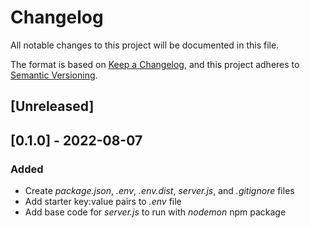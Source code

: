 # Changelog

All notable changes to this project will be documented in this file.

The format is based on [Keep a Changelog](https://keepachangelog.com/en/1.0.0/),
and this project adheres to [Semantic Versioning](https://semver.org/spec/v2.0.0.html).

## [Unreleased]

## [0.1.0] - 2022-08-07

### Added

- Create _package.json_, _.env_, _.env.dist_, _server.js_, and _.gitignore_ files
- Add starter key:value pairs to _.env_ file
- Add base code for _server.js_ to run with _nodemon_ npm package
